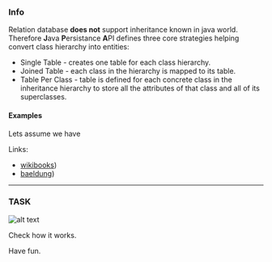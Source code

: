 ### Info
Relation database __does not__ support inheritance known in java world.
Therefore  **J**ava **P**ersistance **A**PI defines three core strategies 
helping convert class hierarchy into entities:
- Single Table - creates one table for each class hierarchy.
- Joined Table - each class in the hierarchy is mapped to its table.
- Table Per Class - table is defined for each concrete class in the inheritance hierarchy 
to store all the attributes of that class and all of its superclasses.

#### Examples
Lets assume we have 

Links: 
- [wikibooks](https://en.wikibooks.org/wiki/Java_Persistence/Inheritance))
- [baeldung](https://www.baeldung.com/hibernate-inheritance))

----
### TASK

![alt text](ClassDiagram.png)



Check how it works.

Have fun.
